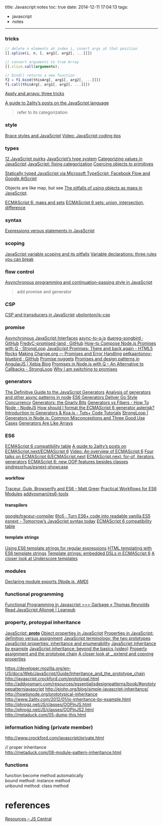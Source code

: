 title: Javascript notes
toc: true
date: 2014-12-11 17:04:13
tags:
- javascript
- notes
---

### tricks

```javascript
// delete n elements at index i, insert args at that position
[].splice(i, n, [, arg1[, arg2[, ...]]])

// convert arguments to true Array
[].slice.call(arguments);

// bind() returns a new function
f2 = f1.bind(thisArg[, arg1[, arg2[, ...]]])
f1.call(thisArg[, arg1[, arg2[, ...]]])
```

[Apply and arrays: three tricks](http://www.2ality.com/2012/07/apply-tricks.html)

[A guide to 2ality’s posts on the JavaScript language](http://www.2ality.com/2012/08/guide-jslang.html)
> refer to its categorization

### style

[Brace styles and JavaScript](http://www.2ality.com/2013/01/brace-styles.html)
[Video: JavaScript coding tips](http://www.2ality.com/2014/08/javascript-coding-tips.html)

### types

[12 JavaScript quirks](http://www.2ality.com/2013/04/12quirks.html)
[JavaScript’s type system](http://www.2ality.com/2013/09/types.html)
[Categorizing values in JavaScript](http://www.2ality.com/2013/01/categorizing-values.html)
[JavaScript: fixing categorization](http://www.2ality.com/2013/02/isinstance.html)
[Coercing objects to primitives](http://www.2ality.com/2012/11/coercing-objects.html)

[Statically typed JavaScript via Microsoft TypeScript, Facebook Flow and Google AtScript](http://www.2ality.com/2014/10/typed-javascript.html)

Objects are like map, but see [The pitfalls of using objects as maps in JavaScript](http://www.2ality.com/2012/01/objects-as-maps.html).

[ECMAScript 6: maps and sets](http://www.2ality.com/2015/01/es6-maps-sets.html)
[ECMAScript 6 sets: union, intersection, difference](http://www.2ality.com/2015/01/es6-set-operations.html)


### syntax

[Expressions versus statements in JavaScript](http://www.2ality.com/2012/09/expressions-vs-statements.html)

### scoping

[JavaScript variable scoping and its pitfalls](http://www.2ality.com/2011/02/javascript-variable-scoping-and-its.html)
[Variable declarations: three rules you can break](http://www.2ality.com/2012/11/var-statement-rules.html)

### flow control

[Asynchronous programming and continuation-passing style in JavaScript](http://www.2ality.com/2012/06/continuation-passing-style.html)

> add promise and generator

### CSP

[CSP and transducers in JavaScript](http://phuu.net/2014/08/31/csp-and-transducers.html)
[ubolonton/js-csp](https://github.com/ubolonton/js-csp)

### promise

[Asynchronous JavaScript Interfaces](http://medikoo.com/asynchronous-javascript-interfaces/)
[async-to-q.js](https://gist.github.com/wavded/6116786)
[duereg-songbird · GitHub](https://github.com/duereg/songbird)
[FredyC-promised-land · GitHub](https://github.com/FredyC/promised-land/)
[How-to Compose Node.js Promises with Q - StrongLoop](http://blog.strongloop.com/how-to-compose-node-js-promises-with-q/)
[JavaScript Promises: There and back again - HTML5 Rocks](http://www.html5rocks.com/en/tutorials/es6/promises/)
[Making Change.org — Promises and Error Handling](http://making.change.org/post/69613524472/promises-and-error-handling)
[petkaantonov-bluebird · GitHub](https://github.com/petkaantonov/bluebird)
[Promise nuggets](http://promise-nuggets.github.io/)
[Promises and design patterns in AngularJS | Xebia Blog](http://blog.xebia.com/2014/02/23/promises-and-design-patterns-in-angularjs/)
[Promises in Node.js with Q – An Alternative to Callbacks - StrongLoop](http://blog.strongloop.com/promises-in-node-js-with-q-an-alternative-to-callbacks/)
[Why I am switching to promises](http://spion.github.io/posts/why-i-am-switching-to-promises.html)

### generators

[The Definitive Guide to the JavaScript Generators](http://gajus.com/blog/2/the-definetive-guide-to-the-javascript-generators)
[Analysis of generators and other async patterns in node](http://spion.github.io/posts/analysis-generators-and-other-async-patterns-node.html)
[ES6 Generators Deliver Go Style Concurrency](http://swannodette.github.io/2013/08/24/es6-generators-and-csp/)
[Generators: the Gnarly Bits](http://updates.html5rocks.com/2014/10/Generators-the-Gnarly-Bits)
[Generators vs Fibers - How To Node - NodeJS](http://howtonode.org/generators-vs-fibers)
[How should I format the ECMAScript 6 generator asterisk?](http://www.2ality.com/2014/08/formatting-generator-asterisk.html)
[Introduction to Generators & Koa.js - Tuts+ Code Tutorials](http://code.tutsplus.com/series/introduction-to-generators-koajs--cms-690)
[StrongLoop | Generators in Node.js: Common Misconceptions and Three Good Use Cases](http://strongloop.com/strongblog/how-to-generators-node-js-yield-use-cases/)
[Generators Are Like Arrays](https://gist.github.com/jkrems/04a2b34fb9893e4c2b5c)


### ES6

[ECMAScript 6 compatibility table](http://kangax.github.io/compat-table/es6/)
[A guide to 2ality’s posts on ECMAScript.next/ECMAScript 6](http://www.2ality.com/2012/11/guide-esnext.html)
[Video: An overview of ECMAScript 6](http://www.2ality.com/2013/06/video-es6.html)
[Four talks on ECMAScript 6/ECMAScript.next](http://www.2ality.com/2012/11/es6-talks.html)
[ECMAScript.next: for-of, iterators, generators](http://www.2ality.com/2012/06/for-of-ff13.html)
[ECMAScript 6: new OOP features besides classes](http://www.2ality.com/2014/12/es6-oop.html)
[sindresorhus/esnext-showcase](https://github.com/sindresorhus/esnext-showcase)


#### workflow

[Traceur, Gulp, Browserify and ES6 - Matt Greer](http://www.mattgreer.org/articles/traceur-gulp-browserify-es6/)
[Practical Workflows for ES6 Modules](http://guybedford.com/practical-workflows-for-es6-modules)
[addyosmani/es6-tools](https://github.com/addyosmani/es6-tools)

#### transpilers

[google/traceur-compiler](https://github.com/google/traceur-compiler)
[6to5 · Turn ES6+ code into readable vanilla ES5](http://6to5.org/)
[esnext - Tomorrow’s JavaScript syntax today](http://esnext.github.io/esnext/#)
[ECMAScript 6 compatibility table](http://kangax.github.io/compat-table/es6/)

#### template strings

[Using ES6 template strings for regular expressions](http://www.2ality.com/2012/12/template-strings-xregexp.html)
[HTML templating with ES6 template strings](http://www.2ality.com/2015/01/template-strings-html.html)
[Template strings: embedded DSLs in ECMAScript 6](http://www.2ality.com/2011/09/quasi-literals.html)
[A closer look at Underscore templates](http://www.2ality.com/2012/06/underscore-templates.html)

### modules

[Declaring module exports (Node.js, AMD)](http://www.2ality.com/2012/04/declaring-module-exports.html)

### functional programming

[Functional Programming in Javascript === Garbage « Thomas Reynolds](http://awardwinningfjords.com/2014/04/21/functional-programming-in-javascript-equals-garbage.html)
[Read JavaScript Allongé | Leanpub](https://leanpub.com/javascript-allonge/read)

### property, protoypal inheritance

[JavaScript: __proto__](http://www.2ality.com/2012/10/proto.html)
[Object properties in JavaScript](http://www.2ality.com/2012/10/javascript-properties.html)
[Properties in JavaScript: definition versus assignment](http://www.2ality.com/2012/08/property-definition-assignment.html)
[JavaScript terminology: the two prototypes](http://www.2ality.com/2013/01/two-prototypes.html)
[JavaScript properties: inheritance and enumerability](http://www.2ality.com/2011/07/js-properties.html)
[JavaScript inheritance by example](http://www.2ality.com/2012/01/js-inheritance-by-example.html)
[JavaScript inheritance: beyond the basics (video)](http://www.2ality.com/2012/11/js-inheritance-beyond-basics.html)
[Property assignment and the prototype chain](http://www.2ality.com/2012/11/property-assignment-prototype-chain.html)
[A closer look at _.extend and copying properties](http://www.2ality.com/2012/08/underscore-extend.html)

https://developer.mozilla.org/en-US/docs/Web/JavaScript/Guide/Inheritance_and_the_prototype_chain
http://javascript.crockford.com/prototypal.html
http://addyosmani.com/resources/essentialjsdesignpatterns/book/#prototypepatternjavascript
http://ejohn.org/blog/simple-javascript-inheritance/
http://howtonode.org/prototypical-inheritance
http://www.2ality.com/2012/01/js-inheritance-by-example.html
http://phrogz.net/JS/classes/OOPinJS.html  
http://phrogz.net/JS/classes/OOPinJS2.html  
http://metaduck.com/05-dump-this.html

### information hiding (private member)

http://www.crockford.com/javascript/private.html

// proper inheritance  
http://metaduck.com/08-module-pattern-inheritance.html

### functions

function become method automatically  
bound method: instance method  
unbound method: class method

# references

[Resources – JS Central](http://www.jscentral.org/resources.html)
